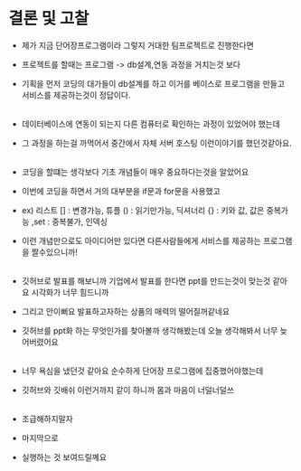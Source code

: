 # 결론 및 고찰

- 제가 지금 단어장프로그램이라 그렇지 거대한 팀프로젝트로 진행한다면
- 프로젝트를 할때는 프로그램 -> db설계,연동 과정을 거치는것 보다
- 기획을 먼저 코딩의 대가들이 db설계를 하고 이거를 베이스로 프로그램을 만들고 서비스를 제공하는것이 정답이다.<br><br>

- 데이터베이스에 연동이 되는지 다른 컴퓨터로 확인하는 과정이 있었어야 했는데
- 그 과정을 하는걸 까먹어서 중간에서 자체 서버 호스팅 이런이야기를 했던것같아요.<br><br>

- 코딩을 할떄는 생각보다 기초 개념들이 매우 중요하다는것을 알았어요
- 이번에 코딩을 하면서 거의 대부분을 if문과 for문을 사용했고
- ex) 리스트 [] : 변경가능, 튜플 () : 읽기만가능, 딕셔너리 {} : 키와 값, 값은 중복가능 ,set : 중복불가, 인덱싱
- 이런 개념만으로도 아이디어만 있다면 다른사람들에게 서비스를 제공하는 프로그램을 짤수있으니까!<br><br>

- 깃허브로 발표를 해보니까 기업에서 발표를 한다면 ppt를 만드는것이 맞는것 같아요 시각화가 너무 힘드니까
- 그리고 안이뻐요 발표하고자하는 상품의 매력의 떨어질꺼같네요
- 깃허브를 ppt화 하는 무엇인가를 찾아볼까 생각해봤는데 오늘 생각해봐서 너무 늦어버렸어요<br><br>

- 너무 욕심을 냈던것 같아요 순수하게 단어장 프로그램에 집중했어야했는데
- 깃허브와 깃배쉬 이런거까지 같이 하니까 몸과 마음이 너덜너덜쓰<br><br>
- 조급해하지말자

- 마지막으로
- 실행하는 것 보여드릴꼐요

